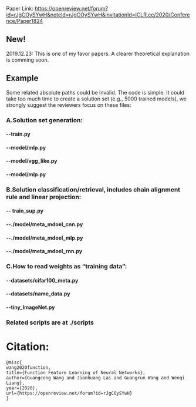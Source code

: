 
Paper Link: https://openreview.net/forum?id=rJgCOySYwH&noteId=rJgCOySYwH&invitationId=ICLR.cc/2020/Conference/Paper1824

## New!
2019.12.23: This is one of my favor papers. A clearer theoretical explanation is comming soon.






## Example
Some related absolute paths could be invalid. The code is simple. It could take too much time to create a solution set (e.g., 5000 trained models), we strongly suggest the reviewers focus on these files:



### A.Solution set generation:
#### --train.py
#### --model/mlp.py
#### --model/vgg_like.py
#### --model/mlp.py 

### B.Solution classification/retrieval, includes chain alignment rule and linear projection:
#### -- train_sup.py
#### --./model/meta_mdoel_cnn.py
#### --./model/meta_mdoel_mlp.py
#### --./model/meta_mdoel_rnn.py

### C.How to read weights as “training data”:
#### --datasets/cifar100_meta.py
#### --datasets/name_data.py
#### --tiny_ImageNet.py


### Related scripts are at ./scripts

# Citation:
```
@misc{
wang2020function,
title={Function Feature Learning of Neural Networks},
author={Guangcong Wang and Jianhuang Lai and Guangrun Wang and Wenqi Liang},
year={2020},
url={https://openreview.net/forum?id=rJgCOySYwH}
}
```
